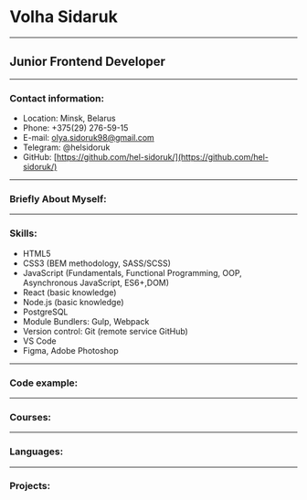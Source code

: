 # Volha Sidaruk
-------
## Junior Frontend Developer
-------


### Contact information:
* Location: Minsk, Belarus
* Phone: +375(29) 276-59-15
* E-mail: olya.sidoruk98@gmail.com
* Telegram: @helsidoruk
* GitHub: [https://github.com/hel-sidoruk/](https://github.com/hel-sidoruk/)
********
### Briefly About Myself:
********
### Skills:
* HTML5
* CSS3 (BEM methodology, SASS/SCSS)
* JavaScript (Fundamentals, Functional Programming, OOP, Asynchronous JavaScript, ES6+,DOM)
* React (basic knowledge)
* Node.js (basic knowledge)
* PostgreSQL
* Module Bundlers: Gulp, Webpack
* Version control: Git (remote service GitHub)
* VS Code
* Figma, Adobe Photoshop
******
### Code example:
******
### Courses:
******
### Languages:
*****
### Projects: